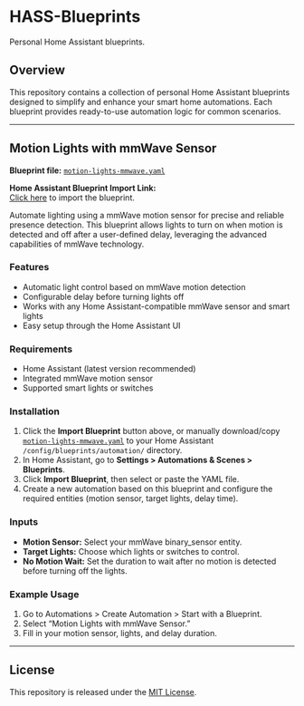 # HASS-Blueprints

Personal Home Assistant blueprints.

## Overview

This repository contains a collection of personal Home Assistant blueprints designed to simplify and enhance your smart home automations. Each blueprint provides ready-to-use automation logic for common scenarios.

---

## Motion Lights with mmWave Sensor

**Blueprint file:** [`motion-lights-mmwave.yaml`](https://github.com/barisahmet/HASS-Blueprints/blob/main/motion-lights-mmwave.yaml)

**Home Assistant Blueprint Import Link:**  
[Click here](https://my.home-assistant.io/redirect/blueprint_import/?repository_url=https://github.com/barisahmet/HASS-Blueprints/blob/main/motion-lights-mmwave.yaml) to import the blueprint.

Automate lighting using a mmWave motion sensor for precise and reliable presence detection. This blueprint allows lights to turn on when motion is detected and off after a user-defined delay, leveraging the advanced capabilities of mmWave technology.

### Features

- Automatic light control based on mmWave motion detection
- Configurable delay before turning lights off
- Works with any Home Assistant-compatible mmWave sensor and smart lights
- Easy setup through the Home Assistant UI

### Requirements

- Home Assistant (latest version recommended)
- Integrated mmWave motion sensor
- Supported smart lights or switches

### Installation

1. Click the **Import Blueprint** button above, or manually download/copy [`motion-lights-mmwave.yaml`](https://github.com/barisahmet/HASS-Blueprints/blob/main/motion-lights-mmwave.yaml) to your Home Assistant `/config/blueprints/automation/` directory.
2. In Home Assistant, go to **Settings > Automations & Scenes > Blueprints**.
3. Click **Import Blueprint**, then select or paste the YAML file.
4. Create a new automation based on this blueprint and configure the required entities (motion sensor, target lights, delay time).

### Inputs

- **Motion Sensor:** Select your mmWave binary_sensor entity.
- **Target Lights:** Choose which lights or switches to control.
- **No Motion Wait:** Set the duration to wait after no motion is detected before turning off the lights.

### Example Usage

1. Go to Automations > Create Automation > Start with a Blueprint.
2. Select “Motion Lights with mmWave Sensor.”
3. Fill in your motion sensor, lights, and delay duration.

---

## License

This repository is released under the [MIT License](LICENSE).
